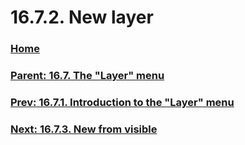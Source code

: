 # 16.7.2. New layer

### [Home](./00-home.md)
### [Parent: 16.7. The "Layer" menu](./16-07-00-the-layer-menu.md)
### [Prev: 16.7.1. Introduction to the "Layer" menu](./16-07-01-introduction-to-the-layer-menu.md)
### [Next: 16.7.3. New from visible](./16-07-03-new-from-visible.md)
